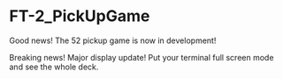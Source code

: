 # FT-2_PickUpGame

Good news! The 52 pickup game is now in development!


Breaking news! Major display update!
Put your terminal full screen mode and see the whole deck.
